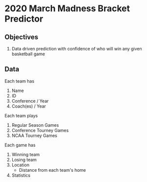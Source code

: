# 2020 March Madness Bracket Predictor

## Objectives
1. Data driven prediction with confidence of who will win any given basketball game 


## Data

Each team has
1. Name
2. ID
3. Conference / Year
4. Coach(es) / Year

Each team plays
1. Regular Season Games
2. Conference Tourney Games
3. NCAA Tourney Games

Each game has
1. Winning team
2. Losing team
3. Location
    - Distance from each team's home
4. Statistics